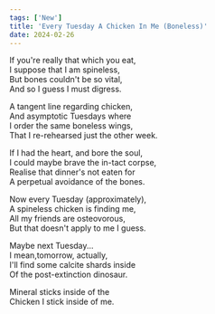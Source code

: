 ```yaml
---
tags: ['New']
title: 'Every Tuesday A Chicken In Me (Boneless)'
date: 2024-02-26
---
```


If you're really that which you eat,  
I suppose that I am spineless,  
But bones couldn't be so vital,  
And so I guess I must digress.

A tangent line regarding chicken,  
And asymptotic Tuesdays where  
I order the same boneless wings,  
That I re-rehearsed just the other week.

If I had the heart, and bore the soul,  
I could maybe brave the in-tact corpse,  
Realise that dinner's not eaten for  
A perpetual avoidance of the bones.

Now every Tuesday (approximately),  
A spineless chicken is finding me,  
All my friends are osteovorous,  
But that doesn't apply to me I guess.

Maybe next Tuesday...  
I mean,tomorrow, actually,  
I'll find some calcite shards inside  
Of the post-extinction dinosaur.

Mineral sticks inside of the  
Chicken I stick inside of me.  
